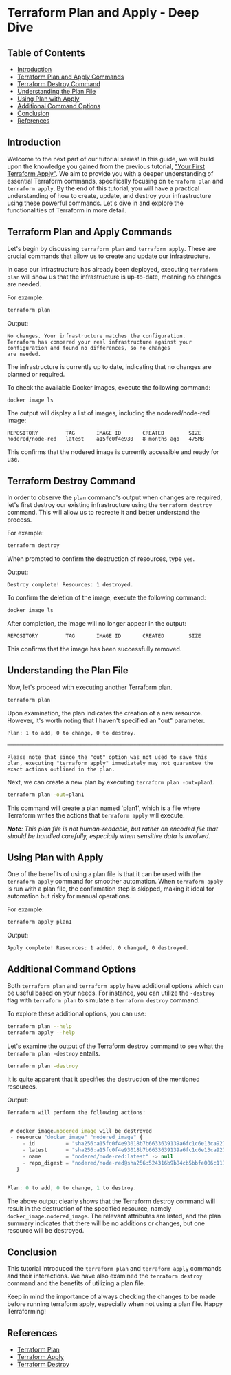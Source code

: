 # Terraform Plan and Apply - Deep Dive

## Table of Contents

- [Introduction](#introduction)
- [Terraform Plan and Apply Commands](#terraform-plan-and-apply-commands)
- [Terraform Destroy Command](#terraform-destroy-command)
- [Understanding the Plan File](#understanding-the-plan-file)
- [Using Plan with Apply](#using-plan-with-apply)
- [Additional Command Options](#additional-command-options)
- [Conclusion](#conclusion)
- [References](#references)

## Introduction

Welcome to the next part of our tutorial series! In this guide, we will build upon the knowledge you gained from the previous tutorial, ["Your First Terraform Apply"](/03-terraform-docker/02-basics-of-terraform/03-your-first-terraform-apply/README.md). We aim to provide you with a deeper understanding of essential Terraform commands, specifically focusing on `terraform plan` and `terraform apply`. By the end of this tutorial, you will have a practical understanding of how to create, update, and destroy your infrastructure using these powerful commands. Let's dive in and explore the functionalities of Terraform in more detail.

## Terraform Plan and Apply Commands

Let's begin by discussing `terraform plan` and `terraform apply`. These are crucial commands that allow us to create and update our infrastructure. 

In case our infrastructure has already been deployed, executing `terraform plan` will show us that the infrastructure is up-to-date, meaning no changes are needed.

For example:

```bash
terraform plan
```

Output:

```plaintext
No changes. Your infrastructure matches the configuration.
Terraform has compared your real infrastructure against your configuration and found no differences, so no changes
are needed.
```

The infrastructure is currently up to date, indicating that no changes are planned or required.

To check the available Docker images, execute the following command:

```bash
docker image ls
```

The output will display a list of images, including the nodered/node-red image:

```plaintext
REPOSITORY         TAG       IMAGE ID       CREATED        SIZE
nodered/node-red   latest    a15fc0f4e930   8 months ago   475MB
```

This confirms that the nodered image is currently accessible and ready for use.

## Terraform Destroy Command

In order to observe the `plan` command's output when changes are required, let's first destroy our existing infrastructure using the `terraform destroy` command. This will allow us to recreate it and better understand the process.

For example:

```bash
terraform destroy
```

When prompted to confirm the destruction of resources, type `yes`.

Output:

```plaintext
Destroy complete! Resources: 1 destroyed.
```

To confirm the deletion of the image, execute the following command:

```bash
docker image ls
```

After completion, the image will no longer appear in the output:

```plaintext
REPOSITORY         TAG       IMAGE ID       CREATED        SIZE
```

This confirms that the image has been successfully removed.

## Understanding the Plan File

Now, let's proceed with executing another Terraform plan.

```bash
terraform plan
```

Upon examination, the plan indicates the creation of a new resource. However, it's worth noting that I haven't specified an "out" parameter.

```plaintext
Plan: 1 to add, 0 to change, 0 to destroy.

────────────────────────────────────────────────────────────────────────────────────────────────────────────────────

Please note that since the "out" option was not used to save this plan, executing "terraform apply" immediately may not guarantee the exact actions outlined in the plan.
```

Next, we can create a new plan by executing `terraform plan -out=plan1`. 

```bash
terraform plan -out=plan1
```

This command will create a plan named 'plan1', which is a file where Terraform writes the actions that `terraform apply` will execute.

_**Note**: This plan file is not human-readable, but rather an encoded file that should be handled carefully, especially when sensitive data is involved._

## Using Plan with Apply

One of the benefits of using a plan file is that it can be used with the `terraform apply` command for smoother automation. When `terraform apply` is run with a plan file, the confirmation step is skipped, making it ideal for automation but risky for manual operations.

For example:

```bash
terraform apply plan1
```

Output:

```plaintext
Apply complete! Resources: 1 added, 0 changed, 0 destroyed.
```

## Additional Command Options

Both `terraform plan` and `terraform apply` have additional options which can be useful based on your needs. For instance, you can utilize the `-destroy` flag with `terraform plan` to simulate a `terraform destroy` command.

To explore these additional options, you can use:

```bash
terraform plan --help
terraform apply --help
```

Let's examine the output of the Terraform destroy command to see what the `terraform plan -destroy` entails. 

```bash
terraform plan -destroy
```

It is quite apparent that it specifies the destruction of the mentioned resources.

Output:

```js
Terraform will perform the following actions:


 # docker_image.nodered_image will be destroyed
 - resource "docker_image" "nodered_image" {
     - id          = "sha256:a15fc0f4e93018b7b6633639139a6fc1c6e13ca9275a6825cbecb6a4d2a85c57nodered/node-red:latest" -> null
     - latest      = "sha256:a15fc0f4e93018b7b6633639139a6fc1c6e13ca9275a6825cbecb6a4d2a85c57" -> null
     - name        = "nodered/node-red:latest" -> null
     - repo_digest = "nodered/node-red@sha256:524316b9b84cb5bbfe006c117f3dad31ee806804b12e4b866047a65e2080e92d" -> null
   }


Plan: 0 to add, 0 to change, 1 to destroy.
```

The above output clearly shows that the Terraform destroy command will result in the destruction of the specified resource, namely `docker_image.nodered_image`. The relevant attributes are listed, and the plan summary indicates that there will be no additions or changes, but one resource will be destroyed.

## Conclusion

This tutorial introduced the `terraform plan` and `terraform apply` commands and their interactions. We have also examined the `terraform destroy` command and the benefits of utilizing a plan file.

Keep in mind the importance of always checking the changes to be made before running terraform apply, especially when not using a plan file. Happy Terraforming!

## References

- [Terraform Plan](https://developer.hashicorp.com/terraform/cli/commands/plan)
- [Terraform Apply](https://developer.hashicorp.com/terraform/cli/commands/apply)
- [Terraform Destroy](https://developer.hashicorp.com/terraform/cli/commands/destroy)